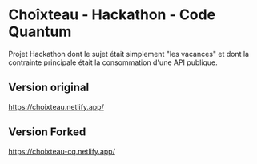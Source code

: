 # Choîxteau - Hackathon - Code Quantum
Projet Hackathon dont le sujet était simplement "les vacances" et dont la contrainte principale était la consommation d'une API publique.

## Version original
https://choixteau.netlify.app/

## Version Forked
https://choixteau-cq.netlify.app/
